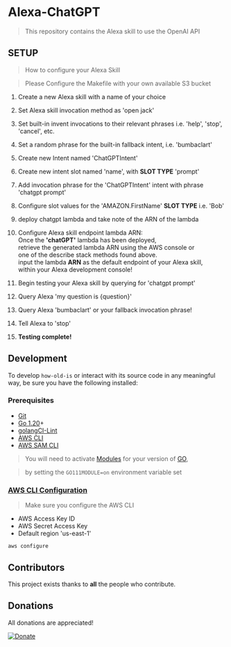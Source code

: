 # Alexa-ChatGPT
> This repository contains the Alexa skill to use the OpenAI API

[git]:    https://git-scm.com/
[golang]: https://golang.org/
[modules]: https://github.com/golang/go/wiki/Modules
[golint]: https://github.com/golangci/golangci-lint
[aws-cli]: https://docs.aws.amazon.com/cli/latest/userguide/cli-chap-install.html
[aws-cli-config]: https://docs.aws.amazon.com/cli/latest/userguide/cli-chap-configure.html
[aws-sam-cli]: https://github.com/awslabs/aws-sam-cli

## SETUP
> How to configure your Alexa Skill

> Please Configure the Makefile with your own available S3 bucket

1. Create a new Alexa skill with a name of your choice

2. Set Alexa skill invocation method as 'open jack'

3. Set built-in invent invocations to their relevant phrases i.e. 'help', 'stop', 'cancel', etc.

4. Set a random phrase for the built-in fallback intent, i.e. 'bumbaclart'

5. Create new Intent named 'ChatGPTIntent'

6. Create new intent slot named 'name', with <b>SLOT TYPE</b> 'prompt'

7. Add invocation phrase for the 'ChatGPTIntent' intent with phrase 'chatgpt prompt'

8. Configure slot values for the 'AMAZON.FirstName' <b>SLOT TYPE</b> i.e. 'Bob'

10. deploy chatgpt lambda and take note of the ARN of the lambda

11. Configure Alexa skill endpoint lambda ARN:<br>
    Once the <b>'chatGPT'</b> lambda has been deployed, <br>
    retrieve the generated lambda ARN using the AWS console or<br>
    one of the describe stack methods found above.<br>
    input the lambda <b>ARN</b> as the default endpoint of your Alexa skill,<br>
    within your Alexa development console!

12. Begin testing your Alexa skill by querying for 'chatgpt prompt'

13. Query Alexa 'my question is {question}'

14. Query Alexa 'bumbaclart' or your fallback invocation phrase!

15. Tell Alexa to 'stop'

16. <b>Testing complete!</b>

## Development

To develop `how-old-is` or interact with its source code in any meaningful way, be
sure you have the following installed:

### Prerequisites

- [Git][git]
- [Go 1.20][golang]+
- [golangCI-Lint][golint]
- [AWS CLI][aws-cli]
- [AWS SAM CLI][aws-sam-cli]

>You will need to activate [Modules][modules] for your version of [GO][golang],

> by setting the `GO111MODULE=on` environment variable set

### [AWS CLI Configuration][aws-cli-config]
> Make sure you configure the AWS CLI
- AWS Access Key ID
- AWS Secret Access Key
- Default region 'us-east-1'
```shell
aws configure
```

## Contributors

This project exists thanks to **all** the people who contribute.

## Donations
All donations are appreciated!

[![Donate](https://img.shields.io/badge/Donate-PayPal-green.svg)](http://paypal.me/crazyjack12)